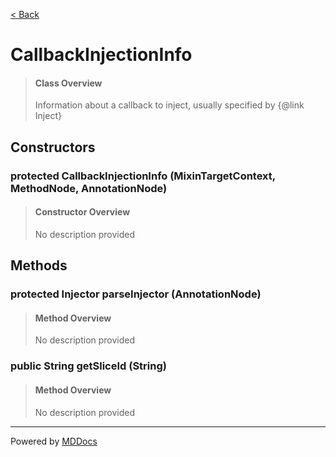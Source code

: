 [< Back](../README.md)
# CallbackInjectionInfo #
>#### Class Overview ####
>Information about a callback to inject, usually specified by {@link Inject}
## Constructors ##
### protected CallbackInjectionInfo (MixinTargetContext, MethodNode, AnnotationNode) ###
>#### Constructor Overview ####
>No description provided
>
## Methods ##
### protected Injector parseInjector (AnnotationNode) ###
>#### Method Overview ####
>No description provided
>
### public String getSliceId (String) ###
>#### Method Overview ####
>No description provided
>

---
Powered by [MDDocs](https://github.com/VRCube/MDDocs)